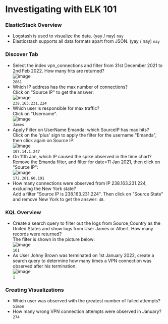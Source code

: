 # Investigating with ELK 101

### ElasticStack Overview
- Logstash is used to visualize the data. (yay / nay) `nay`
- Elasticstash supports all data formats apart from JSON. (yay / nay) `nay`

### Discover Tab
- Select the index vpn_connections and filter from 31st December 2021 to 2nd Feb 2022. How many hits are returned? <br />
![image](https://github.com/user-attachments/assets/bb240025-d8ca-4f43-bea6-0d720e55128f)<br />
`2861`
- Which IP address has the max number of connections?<br />
Click on "Source IP" to get the answer: <br />
![image](https://github.com/user-attachments/assets/6bfbd4df-42b5-43e1-938c-ba75d78244d2)<br />
`238.163.231.224`
- Which user is responsible for max traffic?<br />
Click on "Username".<br />
![image](https://github.com/user-attachments/assets/122d5ee8-0a94-47e5-8691-6af52fdde5c2)<br />
`James`
- Apply Filter on UserName Emanda; which SourceIP has max hits?<br />
Click on the 'plus' sign to apply the filter for the username "Emanda", then click again on Source IP: <br />
![image](https://github.com/user-attachments/assets/319c8cea-e15c-4b15-a2c7-0d037270413a)<br />
`107.14.1.247`
- On 11th Jan, which IP caused the spike observed in the time chart?<br />
Remove the Emanda filter, and filter for date=11 Jan 2021, then click on "Source IP":<br />
![image](https://github.com/user-attachments/assets/29928086-082a-4c28-915c-4ec182f7f97a)<br />
`172.201.60.191`
- How many connections were observed from IP 238.163.231.224, excluding the New York state?<br />
Add a filter "Source IP is 238.163.231.224". Then click on "Source State" and remove New York to get the answer: `48`.


### KQL Overview
- Create a search query to filter out the logs from Source_Country as the United States and show logs from User James or Albert. How many records were returned?<br />
The filter is shown in the picture below:<br />
![image](https://github.com/user-attachments/assets/57e791fb-2710-45a1-b966-4346ca575034)<br />
`161`
- As User Johny Brown was terminated on 1st January 2022, create a search query to determine how many times a VPN connection was observed after his termination.<br />
![image](https://github.com/user-attachments/assets/ae65b951-6ec0-4734-ab58-58fde0d17641)<br />
`1`

### Creating Visualizations
- Which user was observed with the greatest number of failed attempts? `Simon`
- How many wrong VPN connection attempts were observed in January? `274`


